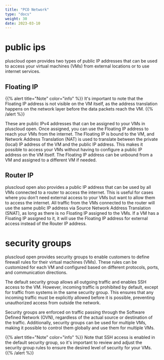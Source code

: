 ```yaml
---
title: "PCO Network"
type: "docs"
weight: 30
date: 2023-03-10
---
```


# public ips

pluscloud open provides two types of public IP addresses that can be used to access your virtual machines (VMs) from external locations or to use internet services.

## Floating IP

{{% alert title="Note" color="info" %}}
It's important to note that the Floating IP address is not visible on the VM itself, as the address translation happens on the network layer before the data packets reach the VM.
{{% /alert %}}

These are public IPv4 addresses that can be assigned to your VMs in pluscloud open. Once assigned, you can use the Floating IP address to reach your VMs from the internet. The Floating IP is bound to the VM, and Network Address Translation (NAT) is used to translate between the private (local) IP address of the VM and the public IP address. This makes it possible to access your VMs without having to configure a public IP address on the VM itself. The Floating IP address can be unbound from a VM and assigned to a different VM if needed.

## Router IP

pluscloud open also provides a public IP address that can be used by all VMs connected to a router to access the internet. This is useful for cases where you don't need external access to your VMs but want to allow them to access the internet. All traffic from the VMs connected to the router will use the same public IP address via Source Network Address Translation (SNAT), as long as there is no Floating IP assigned to the VMs. If a VM has a Floating IP assigned to it, it will use the Floating IP address for external access instead of the Router IP address.

# security groups

pluscloud open provides security groups to enable customers to define firewall rules for their virtual machines (VMs). These rules can be customized for each VM and configured based on different protocols, ports, and communication directions.

The default security group allows all outgoing traffic and enables SSH access to the VM. However, incoming traffic is prohibited by default, except for traffic from systems in the same security group. This ensures that any incoming traffic must be explicitly allowed before it is possible, preventing unauthorized access from outside the network.

Security groups are enforced on traffic passing through the Software Defined Network (OVN), regardless of the actual source or destination of the traffic. Additionally, security groups can be used for multiple VMs, making it possible to control them globally and use them for multiple VMs.

{{% alert title="Note" color="info" %}}
Note that SSH access is enabled in the default security group, so it's important to review and adjust the security group rules to ensure the desired level of security for your VMs.
{{% /alert %}}